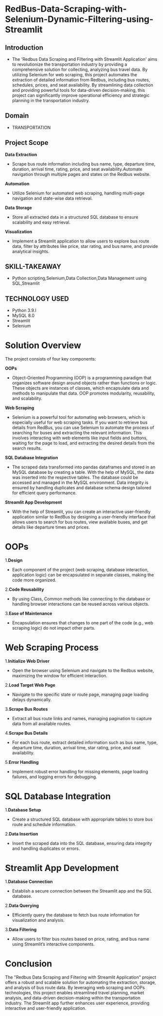 # RedBus-Data-Scraping-with-Selenium-Dynamic-Filtering-using-Streamlit
## Introduction
  * The 'Redbus Data Scraping and Filtering with Streamlit Application' aims to revolutionize the transportation industry by providing a comprehensive solution for collecting, analyzing bus travel data. By utilizing Selenium for web scraping, this project automates the extraction of detailed information from Redbus, including bus routes, schedules, prices, and seat availability. By streamlining data collection and providing powerful tools for data-driven decision-making, this project can significantly improve operational efficiency and strategic planning in the transportation industry.

## Domain 
  * TRANSPORTATION

## Project Scope

**Data Extraction**
  * Scrape bus route information including bus name, type, departure time, duration, arrival time, rating, price, and seat availability.Automate navigation through multiple pages and states on the Redbus website.

**Automation**

  * Utilize Selenium for automated web scraping, handling multi-page navigation and state-wise data retrieval.

**Data Storage**

  * Store all extracted data in a structured SQL database to ensure scalability and easy retrieval.

**Visualization**

  * Implement a Streamlit application to allow users to explore bus route data, filter by attributes like price, star rating, and bus name, and provide analytical insights.

## SKILL-TAKEAWAY
* Python scripting,Selenium,Data Collection,Data Management using SQL,Streamlit
  
## TECHNOLOGY USED
* Python 3.9.I
* MySQL 8.0
* Streamlit
* Selenium

# Solution Overview
The project consists of four key components:

**OOPs**
  * Object-Oriented Programming (OOP) is a programming paradigm that organizes software design around objects rather than functions or logic. These objects are instances of classes, which encapsulate data and methods to manipulate that data. OOP promotes modularity, reusability, and scalability.

**Web Scraping**
  * Selenium is a powerful tool for automating web browsers, which is especially useful for web scraping tasks. If you want to retrieve bus details from RedBus, you can use Selenium to automate the process of searching for buses and extracting the relevant information. This involves interacting with web elements like input fields and buttons, waiting for the page to load, and extracting the desired details from the search results.

**SQL Database Integration**
  * The scraped data transformed into pandas dataframes and stored in an MySQL database by creating a table. With the help of MySQL, the data was inserted into the respective tables. The database could be accessed and managed in the MySQL environment. Data integrity is ensured by handling duplicates and database schema design tailored for efficient query performance.

**Streamlit App Development**
  * With the help of Streamlit, you can create an interactive user-friendly application similar to RedBus by designing a user-friendly interface that allows users to search for bus routes, view available buses, and get details like departure times and prices.

# OOPs

1.**Design**
  * Each component of the project (web scraping, database interaction, application logic) can be encapsulated in separate classes, making the code more organized.

2.**Code Reusability**
  * By using Class, Common methods like connecting to the database or handling browser interactions can be reused across various objects.

3.**Ease of Maintenance**
  * Encapsulation ensures that changes to one part of the code (e.g., web scraping logic) do not impact other parts.

# Web Scraping Process

1.**Initialize Web Driver**
  * Open the browser using Selenium and navigate to the Redbus website, maximizing the window for efficient interaction.

2.**Load Target Web Page**
  * Navigate to the specific state or route page, managing page loading delays dynamically.

3.**Scrape Bus Routes**
  * Extract all bus route links and names, managing pagination to capture data from all available routes.

4.**Scrape Bus Details**
  * For each bus route, extract detailed information such as bus name, type, departure time, duration, arrival time, star rating, price, and seat availability.

5.**Error Handling**
  * Implement robust error handling for missing elements, page loading failures, and logging errors for debugging.

# SQL Database Integration

1.**Database Setup**
  * Create a structured SQL database with appropriate tables to store bus route and schedule information.

2.**Data Insertion**
  * Insert the scraped data into the SQL database, ensuring data integrity and handling duplicates or errors.

# Streamlit App Development

1.**Database Connection**
  * Establish a secure connection between the Streamlit app and the SQL database.

2.**Data Querying**
  * Efficiently query the database to fetch bus route information for visualization and analysis.

3.**Data Filtering**
  * Allow users to filter bus routes based on price, rating, and bus name using Streamlit’s interactive components.

# Conclusion
The "Redbus Data Scraping and Filtering with Streamlit Application" project offers a robust and scalable solution for automating the extraction, storage, and analysis of bus route data. By leveraging web scraping and OOPs technologies, this project enables streamlined travel planning, market analysis, and data-driven decision-making within the transportation industry. The Streamlit app further enhances user experience, providing interactive and user-friendly application.
